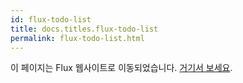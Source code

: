 ```yaml
---
id: flux-todo-list
title: docs.titles.flux-todo-list
permalink: flux-todo-list.html
---
```


이 페이지는 Flux 웹사이트로 이동되었습니다. [거기서 보세요](https://facebook.github.io/flux/docs/todo-list.html).
